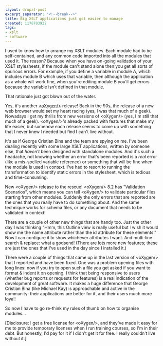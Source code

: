 ```yaml
---
layout: drupal-post
excerpt_separator: "<!--break-->"
title: Big XSLT applications just got easier to manage
created: 1178783922
tags:
- xslt
- software
---
```

I used to know how to arrange my XSLT modules. Each module had to be self-contained, and any common code imported into all the modules that used it. The reason? Because when you have on-going validation of your XSLT stylesheets, if the module can't stand alone then you get all sorts of spurious errors. For example, if you define a variable in module A, which includes module B which uses that variable, then although the application as a whole will work fine, when you're editing module B you'll get errors because the variable isn't defined in that module.

That rationale just got blown out of the water.

<!--break-->

Yes, it's another [&lt;oXygen/&gt;][1] release! Back in the 90s, the release of a new web browser would set my heart racing (yes, I was that much of a geek). Nowadays I get my thrills from new versions of &lt;oXygen/&gt; (yes, I'm still that much of a geek). &lt;oXygen/&gt;'s already packed with features that make my life easier, but somehow each release seems to come up with something that I never knew I needed but find I can't live without.

It's as if George Cristian Bina and the team are spying on me. I've been dealing recently with some large XSLT applications, written by someone else, that *haven't* been designed with standalone modules. And it's such a headache, not knowing whether an error that's been reported is a *real* error (like a mis-spelled variable reference) or something that will be fine when the module is used in context. I've had to resort to running the transformation to identify static errors in the stylesheet, which is tedious and time-consuming.

New &lt;oXygen/&gt; release to the rescue! &lt;oXygen/&gt; 8.2 has "Validation Scenarios", which means you can tell &lt;oXygen/&gt; to validate particular files starting from other modules. Suddenly the only errors that are reported are the ones that you really have to do something about. And the same technique works for schema files, or any document that needs to be validated in context!

There are a couple of other new things that are handy too. Just the other day I was thinking "Hmm, this Outline view is really useful but I wish it would show me the name attribute rather than the id attribute for these elements." Now I can configure it to show whichever attributes I want. And multi-line search & replace: what a godsend! (There are lots more new features; these are just the ones that I've used in the day since I installed it.)

There were a couple of things that came up in the last version of &lt;oXygen/&gt; that I reported and have been fixed. One was a problem opening files with long lines: now if you try to open such a file you get asked if you want to format & indent it on opening. I think that being responsive to users (whether bug reports or requests for features) is a real indication of the development of great software. It makes a huge difference that George Cristian Bina (like Michael Kay) is approachable and active in the community: their applications are better for it, and their users much more loyal!

So now I have to go re-think my rules of thumb on how to organise modules...

[Disclosure: I get a free license for &lt;oXygen/&gt;, and they've made it easy for me to provide temporary licenses when I run training courses, so I'm in their debt. But honestly, I'd pay for it if I didn't get it for free. I really couldn't live without it.]

[1]: http://www.oxygenxml.com/ "Oxygen XML Editor"
